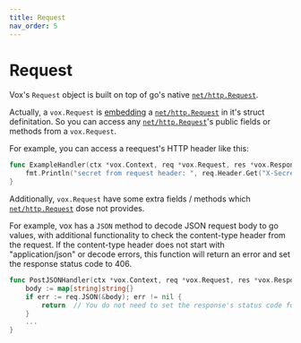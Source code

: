 ```yaml
---
title: Request
nav_order: 5
---
```


# Request

Vox's `Request` object is built on top of go's native [`net/http.Request`](https://golang.org/pkg/net/http/#Request).

Actually, a `vox.Request` is [embedding](https://golang.org/doc/effective_go.html#embedding) a [`net/http.Request`](https://golang.org/pkg/net/http/#Request) in it's struct definitation. So you can access any [`net/http.Request`](https://golang.org/pkg/net/http/#Request)'s public fields or methods from a `vox.Request`.

For example, you can access a reequest's HTTP header like this:

```go
func ExampleHandler(ctx *vox.Context, req *vox.Request, res *vox.Response) {
    fmt.Println("secret from request header: ", req.Header.Get("X-Secret"))
}
```

Additionally, `vox.Request` have some extra fields / methods which [`net/http.Request`](https://golang.org/pkg/net/http/#Request) dose not provides.

For example, vox has a `JSON` method to decode JSON request body to go values, with additional functionality to check the content-type header from the request. If the content-type header does not start with "application/json" or decode errors, this function will return an error and set the response status code to 406.

```go
func PostJSONHandler(ctx *vox.Context, req *vox.Request, res *vox.Response) {
    body := map[string]string{}
    if err := req.JSON(&body); err != nil {
        return  // You do not need to set the response's status code for vox have set it.
    }
    ...
}
```
